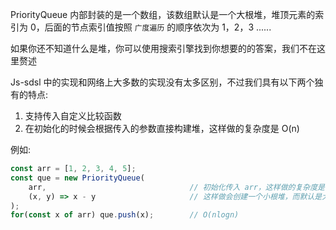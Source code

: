 PriorityQueue 内部封装的是一个数组，该数组默认是一个大根堆，堆顶元素的索引为 0，后面的节点索引值按照 `广度遍历` 的顺序依次为 1，2，3 ......

如果你还不知道什么是堆，你可以使用搜索引擎找到你想要的的答案，我们不在这里赘述

Js-sdsl 中的实现和网络上大多数的实现没有太多区别，不过我们具有以下两个独有的特点:

1. 支持传入自定义比较函数
2. 在初始化的时候会根据传入的参数直接构建堆，这样做的复杂度是 O(n)

例如:

```javascript
const arr = [1, 2, 3, 4, 5];
const que = new PriorityQueue(
    arr,                                // 初始化传入 arr，这样做的复杂度是 O(n)
    (x, y) => x - y                     // 这样做会创建一个小根堆，而默认是大根堆
);
for(const x of arr) que.push(x);        // O(nlogn)
```
